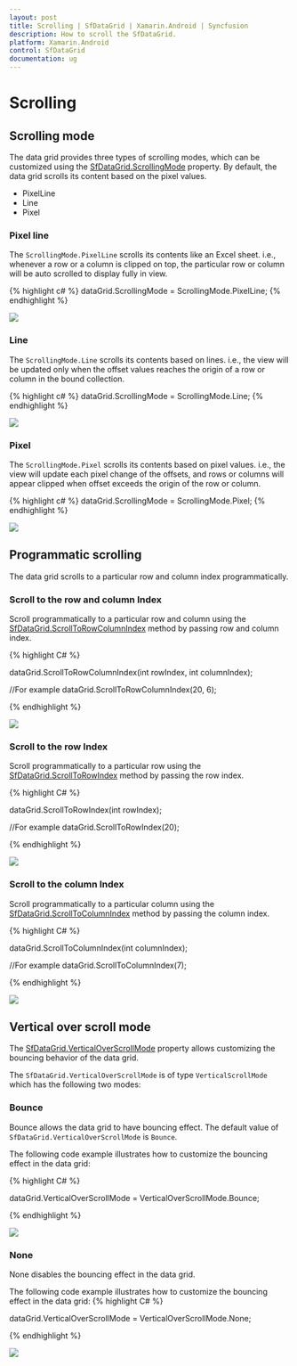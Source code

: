 ```yaml
---
layout: post
title: Scrolling | SfDataGrid | Xamarin.Android | Syncfusion
description: How to scroll the SfDataGrid.
platform: Xamarin.Android
control: SfDataGrid
documentation: ug
---
```


# Scrolling 

## Scrolling mode

The data grid provides three types of scrolling modes, which can be customized using the [SfDataGrid.ScrollingMode](http://help.syncfusion.com/cr/cref_files/xamarin-android/sfdatagrid/Syncfusion.SfDataGrid.Android~Syncfusion.SfDataGrid.SfDataGrid~SelectionMode.html) property. By default, the data grid scrolls its content based on the pixel values.

* PixelLine
* Line
* Pixel

### Pixel line

The `ScrollingMode.PixelLine` scrolls its contents like an Excel sheet. i.e., whenever a row or a column is clipped on top, the particular row or column will be auto scrolled to display fully in view.

{% highlight c# %}
dataGrid.ScrollingMode = ScrollingMode.PixelLine; 
{% endhighlight %}

![](SfDataGrid_images/PixelLine.gif)

### Line

The `ScrollingMode.Line` scrolls its contents based on lines. i.e., the view will be updated only when the offset values reaches the origin of a row or column in the bound collection.

{% highlight c# %}
dataGrid.ScrollingMode = ScrollingMode.Line; 
{% endhighlight %}

![](SfDataGrid_images/Line.gif)

### Pixel

The `ScrollingMode.Pixel` scrolls its contents based on pixel values. i.e., the view will update each pixel change of the offsets, and rows or columns will appear clipped when offset exceeds the origin of the row or column.

{% highlight c# %}
dataGrid.ScrollingMode = ScrollingMode.Pixel; 
{% endhighlight %}

![](SfDataGrid_images/Pixel.gif)

## Programmatic scrolling

The data grid scrolls to a particular row and column index programmatically.

### Scroll to the row and column Index

Scroll programmatically to a particular row and column using the [SfDataGrid.ScrollToRowColumnIndex](http://help.syncfusion.com/cr/cref_files/xamarin-android/sfdatagrid/Syncfusion.SfDataGrid.Android~Syncfusion.SfDataGrid.SfDataGrid~ScrollToRowColumnIndex.html) method by passing row and column index.

{% highlight C# %}

dataGrid.ScrollToRowColumnIndex(int rowIndex, int columnIndex);

//For example 
dataGrid.ScrollToRowColumnIndex(20, 6);

{% endhighlight %}

![](SfDataGrid_images/ScrollToRowColumnIndex.gif)

### Scroll to the row Index

Scroll programmatically to a particular row using the [SfDataGrid.ScrollToRowIndex](http://help.syncfusion.com/cr/cref_files/xamarin-android/sfdatagrid/Syncfusion.SfDataGrid.Android~Syncfusion.SfDataGrid.SfDataGrid~ScrollToRowIndex.html) method by passing the row index.

{% highlight C# %}

dataGrid.ScrollToRowIndex(int rowIndex);

//For example 
dataGrid.ScrollToRowIndex(20);

{% endhighlight %}

![](SfDataGrid_images/ScrollToRowIndex.gif)

### Scroll to the column Index

Scroll programmatically to a particular column using the [SfDataGrid.ScrollToColumnIndex](http://help.syncfusion.com/cr/cref_files/xamarin-android/sfdatagrid/Syncfusion.SfDataGrid.Android~Syncfusion.SfDataGrid.SfDataGrid~ScrollToColumnIndex.html) method by passing the column index.

{% highlight C# %}

dataGrid.ScrollToColumnIndex(int columnIndex);

//For example
dataGrid.ScrollToColumnIndex(7);

{% endhighlight %}

![](SfDataGrid_images/ScrollToColumnIndex.gif)

## Vertical over scroll mode

The [SfDataGrid.VerticalOverScrollMode](http://help.syncfusion.com/cr/cref_files/xamarin-android/sfdatagrid/Syncfusion.SfDataGrid.Android~Syncfusion.SfDataGrid.SfDataGrid~VerticalOverScrollMode.html) property allows customizing the bouncing behavior of the data grid.

The `SfDataGrid.VerticalOverScrollMode` is of type `VerticalScrollMode` which has the following two modes:

### Bounce 

Bounce allows the data grid to have bouncing effect. The default value of `SfDataGrid.VerticalOverScrollMode` is `Bounce`. 

The following code example illustrates how to customize the bouncing effect in the data grid:

{% highlight C# %}

dataGrid.VerticalOverScrollMode = VerticalOverScrollMode.Bounce;

{% endhighlight %}

![](SfDataGrid_images/VerticalOverScrollMode_Bounce.gif)

### None

None disables the bouncing effect in the data grid.

The following code example illustrates how to customize the bouncing effect in the data grid: 
{% highlight C# %}

dataGrid.VerticalOverScrollMode = VerticalOverScrollMode.None;

{% endhighlight %}

![](SfDataGrid_images/VerticalOverScrollMode_none.gif)

